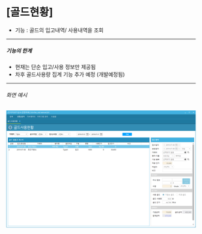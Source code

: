 # [골드현황]
* 기능 : 골드의 입고내역/ 사용내역을 조회

---
##### 기능의 한계
* 현재는 단순 입고/사용 정보만 제공됨
* 차후 골드사용량 집계 기능 추가 예정 (개발예정됨)

---
###### 화면 예시
![골드사용현황](img/골드사용현황.png)
